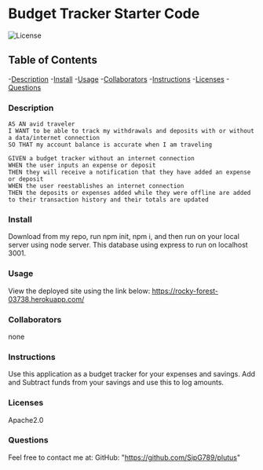 # Budget Tracker Starter Code  
![License](https://shields.io/badge/license-Apache2.0-blue.svg)

  ## Table of Contents
  -[Description](#description)
  -[Install](#install)
  -[Usage](#usage)
  -[Collaborators](#collaborators)
  -[Instructions](#instructions)
  -[Licenses](#licenses)
  -[Questions](#questions)

  ### Description
```
AS AN avid traveler
I WANT to be able to track my withdrawals and deposits with or without a data/internet connection
SO THAT my account balance is accurate when I am traveling 
```

```
GIVEN a budget tracker without an internet connection
WHEN the user inputs an expense or deposit
THEN they will receive a notification that they have added an expense or deposit
WHEN the user reestablishes an internet connection
THEN the deposits or expenses added while they were offline are added to their transaction history and their totals are updated
```

  ### Install
  Download from my repo, run npm init, npm i, and then run on your local server using node server. This database using express to run on localhost 3001. 

  ### Usage
  View the deployed site using the link below:
  https://rocky-forest-03738.herokuapp.com/ 

  ### Collaborators
  none

  ### Instructions
  Use this application as a budget tracker for your expenses and savings. Add and Subtract funds from your savings and use this to log amounts. 


  ### Licenses 
  Apache2.0

  ### Questions
  Feel free to contact me at:
  GitHub: "https://github.com/SipG789/plutus"

